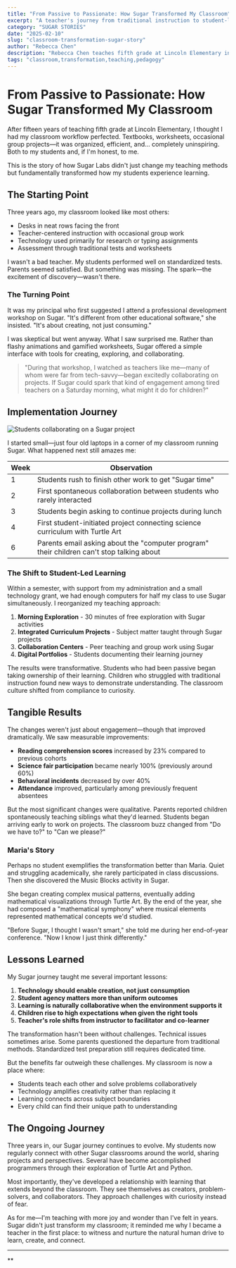 ```yaml
---
title: "From Passive to Passionate: How Sugar Transformed My Classroom"
excerpt: "A teacher's journey from traditional instruction to student-led learning with Sugar"
category: "SUGAR STORIES"
date: "2025-02-10"
slug: "classroom-transformation-sugar-story"
author: "Rebecca Chen"
description: "Rebecca Chen teaches fifth grade at Lincoln Elementary in Portland, Oregon. She serves as a Sugar Labs School Ambassador, helping other teachers implement Sugar in their classrooms."
tags: "classroom,transformation,teaching,pedagogy"
---
```


# From Passive to Passionate: How Sugar Transformed My Classroom

After fifteen years of teaching fifth grade at Lincoln Elementary, I thought I had my classroom workflow perfected. Textbooks, worksheets, occasional group projects—it was organized, efficient, and... completely uninspiring. Both to my students and, if I'm honest, to me.

This is the story of how Sugar Labs didn't just change my teaching methods but fundamentally transformed how my students experience learning.

## The Starting Point

Three years ago, my classroom looked like most others:

- Desks in neat rows facing the front
- Teacher-centered instruction with occasional group work
- Technology used primarily for research or typing assignments
- Assessment through traditional tests and worksheets

I wasn't a bad teacher. My students performed well on standardized tests. Parents seemed satisfied. But something was missing. The spark—the excitement of discovery—wasn't there.

### The Turning Point

It was my principal who first suggested I attend a professional development workshop on Sugar. "It's different from other educational software," she insisted. "It's about creating, not just consuming."

I was skeptical but went anyway. What I saw surprised me. Rather than flashy animations and gamified worksheets, Sugar offered a simple interface with tools for creating, exploring, and collaborating.

> "During that workshop, I watched as teachers like me—many of whom were far from tech-savvy—began excitedly collaborating on projects. If Sugar could spark that kind of engagement among tired teachers on a Saturday morning, what might it do for children?"

## Implementation Journey

![Students collaborating on a Sugar project](/assets/Images/stories/students-collaborating.jpg)

I started small—just four old laptops in a corner of my classroom running Sugar. What happened next still amazes me:

| Week | Observation |
|------|-------------|
| 1 | Students rush to finish other work to get "Sugar time" |
| 2 | First spontaneous collaboration between students who rarely interacted |
| 3 | Students begin asking to continue projects during lunch |
| 4 | First student-initiated project connecting science curriculum with Turtle Art |
| 6 | Parents email asking about the "computer program" their children can't stop talking about |

### The Shift to Student-Led Learning

Within a semester, with support from my administration and a small technology grant, we had enough computers for half my class to use Sugar simultaneously. I reorganized my teaching approach:

1. **Morning Exploration** - 30 minutes of free exploration with Sugar activities
2. **Integrated Curriculum Projects** - Subject matter taught through Sugar projects
3. **Collaboration Centers** - Peer teaching and group work using Sugar
4. **Digital Portfolios** - Students documenting their learning journey

The results were transformative. Students who had been passive began taking ownership of their learning. Children who struggled with traditional instruction found new ways to demonstrate understanding. The classroom culture shifted from compliance to curiosity.

## Tangible Results

The changes weren't just about engagement—though that improved dramatically. We saw measurable improvements:

- **Reading comprehension scores** increased by 23% compared to previous cohorts
- **Science fair participation** became nearly 100% (previously around 60%)
- **Behavioral incidents** decreased by over 40%
- **Attendance** improved, particularly among previously frequent absentees

But the most significant changes were qualitative. Parents reported children spontaneously teaching siblings what they'd learned. Students began arriving early to work on projects. The classroom buzz changed from "Do we have to?" to "Can we please?"

### Maria's Story

Perhaps no student exemplifies the transformation better than Maria. Quiet and struggling academically, she rarely participated in class discussions. Then she discovered the Music Blocks activity in Sugar.

She began creating complex musical patterns, eventually adding mathematical visualizations through Turtle Art. By the end of the year, she had composed a "mathematical symphony" where musical elements represented mathematical concepts we'd studied.

"Before Sugar, I thought I wasn't smart," she told me during her end-of-year conference. "Now I know I just think differently."

## Lessons Learned

My Sugar journey taught me several important lessons:

1. **Technology should enable creation, not just consumption**
2. **Student agency matters more than uniform outcomes**
3. **Learning is naturally collaborative when the environment supports it**
4. **Children rise to high expectations when given the right tools**
5. **Teacher's role shifts from instructor to facilitator and co-learner**

The transformation hasn't been without challenges. Technical issues sometimes arise. Some parents questioned the departure from traditional methods. Standardized test preparation still requires dedicated time.

But the benefits far outweigh these challenges. My classroom is now a place where:

- Students teach each other and solve problems collaboratively
- Technology amplifies creativity rather than replacing it
- Learning connects across subject boundaries
- Every child can find their unique path to understanding

## The Ongoing Journey

Three years in, our Sugar journey continues to evolve. My students now regularly connect with other Sugar classrooms around the world, sharing projects and perspectives. Several have become accomplished programmers through their exploration of Turtle Art and Python.

Most importantly, they've developed a relationship with learning that extends beyond the classroom. They see themselves as creators, problem-solvers, and collaborators. They approach challenges with curiosity instead of fear.

As for me—I'm teaching with more joy and wonder than I've felt in years. Sugar didn't just transform my classroom; it reminded me why I became a teacher in the first place: to witness and nurture the natural human drive to learn, create, and connect.

---

**